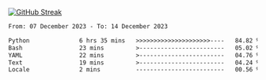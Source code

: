 [![GitHub Streak](https://streak-stats.demolab.com?user=renren-017&theme=sea&hide_border=true&background=DD272700)](https://git.io/streak-stats)

<!--START_SECTION:waka-->

```txt
From: 07 December 2023 - To: 14 December 2023

Python              6 hrs 35 mins   >>>>>>>>>>>>>>>>>>>>>----   84.82 %
Bash                23 mins         >------------------------   05.02 %
YAML                22 mins         >------------------------   04.76 %
Text                19 mins         >------------------------   04.24 %
Locale              2 mins          -------------------------   00.56 %
```

<!--END_SECTION:waka-->
